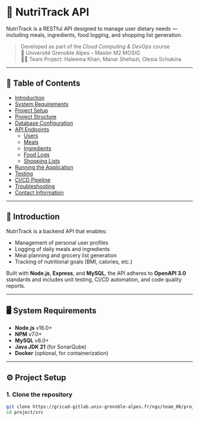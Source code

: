 # 🥗 NutriTrack API

NutriTrack is a RESTful API designed to manage user dietary needs — including meals, ingredients, food logging, and shopping list generation.

> Developed as part of the *Cloud Computing & DevOps* course  
> 📍 Université Grenoble Alpes – Master M2 MOSIG  
> 👩‍💻 Team Project: Haleema Khan, Manar Shehazi, Olesia Schukina

---

## 📑 Table of Contents

- [Introduction](#introduction)
- [System Requirements](#system-requirements)
- [Project Setup](#project-setup)
- [Project Structure](#project-structure)
- [Database Configuration](#database-configuration)
- [API Endpoints](#api-endpoints)
  - [Users](#users)
  - [Meals](#meals)
  - [Ingredients](#ingredients)
  - [Food Logs](#food-logs)
  - [Shopping Lists](#shopping-lists)
- [Running the Application](#running-the-application)
- [Testing](#testing)
- [CI/CD Pipeline](#cicd-pipeline)
- [Troubleshooting](#troubleshooting)
- [Contact Information](#contact-information)

---

## 📌 Introduction

NutriTrack is a backend API that enables:

- Management of personal user profiles
- Logging of daily meals and ingredients
- Meal planning and grocery list generation
- Tracking of nutritional goals (BMI, calories, etc.)

Built with **Node.js**, **Express**, and **MySQL**, the API adheres to **OpenAPI 3.0** standards and includes unit testing, CI/CD automation, and code quality reports.

---

## 🖥️ System Requirements

- **Node.js** v16.0+
- **NPM** v7.0+
- **MySQL** v8.0+
- **Java JDK 21** (for SonarQube)
- **Docker** (optional, for containerization)

---

## ⚙️ Project Setup

### 1. Clone the repository

```bash
git clone https://gricad-gitlab.univ-grenoble-alpes.fr/ngs/team_06/project.git
cd project/src

